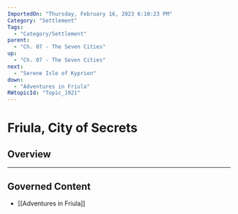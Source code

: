 ```yaml
---
ImportedOn: "Thursday, February 16, 2023 6:10:23 PM"
Category: "Settlement"
Tags:
  - "Category/Settlement"
parent:
  - "Ch. 07 - The Seven Cities"
up:
  - "Ch. 07 - The Seven Cities"
next:
  - "Serene Isle of Kyprion"
down:
  - "Adventures in Friula"
RWtopicId: "Topic_1921"
---
```

# Friula, City of Secrets
## Overview
---
## Governed Content
- [[Adventures in Friula]]

